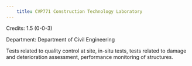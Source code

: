 ```yaml
---
    title: CVP771 Construction Technology Laboratory
---
```

Credits: 1.5 (0-0-3)

Department: Department of Civil Engineering

Tests related to quality control at site, in-situ tests, tests related to damage and deterioration assessment, performance monitoring of structures.